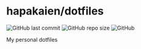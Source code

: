 # hapakaien/dotfiles
![GitHub last commit](https://img.shields.io/github/last-commit/hapakaien/dotfiles?style=flat-square) ![GitHub repo size](https://img.shields.io/github/repo-size/hapakaien/dotfiles?style=flat-square) ![GitHub](https://img.shields.io/github/license/hapakaien/dotfiles?style=flat-square)

My personal dotfiles
